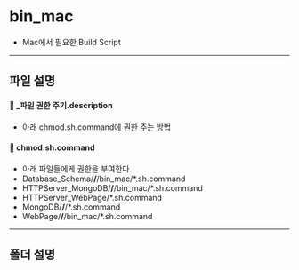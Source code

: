 **bin_mac**
===================

* Mac에서 필요한 Build Script

-------------
파일 설명
-------------

#### :page_facing_up: _파일 권한 주기.description
 - 아래 chmod.sh.command에 권한 주는 방법

#### :page_facing_up: chmod.sh.command
 * 아래 파일들에게 권한을 부여한다.
  * Database_Schema/******/******/bin_mac/*.sh.command
  * HTTPServer_MongoDB/******/******/bin_mac/*.sh.command
  * HTTPServer_WebPage/*.sh.command
  * MongoDB/******/******/*.sh.command
  * WebPage/******/******/bin_mac/*.sh.command

-------------
폴더 설명
-------------